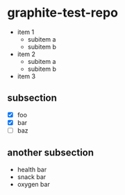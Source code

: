# graphite-test-repo

- item 1
  - subitem a
  - subitem b
- item 2
  - subitem a
  - subitem b
- item 3

## subsection

- [x] foo
- [x] bar
- [ ] baz

## another subsection

- health bar
- snack bar
- oxygen bar
